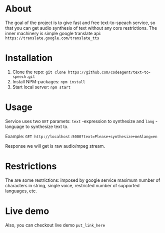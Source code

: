 # About

The goal of the project is to give fast and free text-to-speach service, so that you can get audio synthesis of text without any cors restrictions.
The inner machinery is simple google translate api: ``https://translate.google.com/translate_tts``


# Installation

1. Clone the repo: ``git clone https://github.com/codeagent/text-to-speech.git``
2. Install NPM-packages: ``npm install``
3. Start local server: ``npm start``

# Usage

Service uses two ``GET`` paramets: ``text`` -expression to synthesize and ``lang`` - language to synthesize text to.

Example: ``GET http://localhost:5000?text=Please+synthesize+me&lang=en``

Response we will get is raw audio/mpeg stream.


# Restrictions

The are some restrictions: imposed by google service maximum number of characters in string,
single voice, restricted number of supported languages, etc.

# Live demo

Also, you can checkout live demo ``put_link_here``



